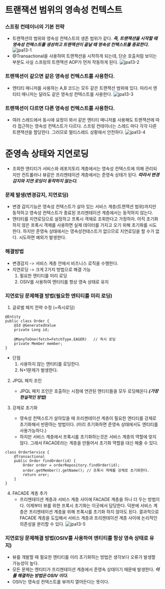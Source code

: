 # 트랜잭션 범위의 영속성 컨텍스트

### 스프링 컨테이너의 기본 전략
- 트랜잭션의 범위와 영속성 컨텍스트의 생존 범위가 같다. ***즉, 트랜잭션을 시작할 때 영속성 컨텍스트를 생성하고 트랜잭션이 끝날 때 영속성 컨텍스트를 종료한다.***
![jpa13-1](https://user-images.githubusercontent.com/22884224/210138495-a1d430d9-5f62-431f-9001-485bb213b49e.png)
- @Transactional을 사용하여 트랜잭션을 시작하게 되는데, 단순 호출처럼 보이는 부분도 사실 스프링의 트랜잭션 AOP가 먼저 작동하게 된다.
![jpa13-2](https://user-images.githubusercontent.com/22884224/210138500-054a0fbc-a785-4c60-9bdb-54a163fa9aa3.png)

### 트랜잭션이 같으면 같은 영속성 컨텍스트를 사용한다.
- 엔티티 매니저를 사용하는 A,B 코드는 모두 같은 트랜잭션 범위에 있다. 따라서 엔티티 매니저는 달라도 같은 영속성 컨텍스트를 사용한다.
![jpa13-3](https://user-images.githubusercontent.com/22884224/210138611-a50316af-1bc8-416c-9b6f-09ca5dfd0ca8.png)

### 트랜잭션이 다르면 다른 영속성 컨텍스트를 사용한다.
- 여러 스레드에서 동시에 요청이 와서 같은 엔티티 매니저를 사용해도 트랜잭션에 따라 접근하는 영속성 컨텍스트가 다르다. 스프링 컨테이너는 스레드 마다 각각 다른 트랜잭션을 할당한다. 그러므로 멀티스레드 상황에서 안전하다.
![jpa13-4](https://user-images.githubusercontent.com/22884224/210138629-0a280c2b-d815-41ac-8228-2b9809ac110d.png)

# 준영속 상태와 지연로딩
- 조회한 엔티티가 서비스와 레포지토리 계층에서는 영속성 컨텍스트에 의해 관리되지만 컨트롤러나 뷰같은 프리젠테이션 계층에서는 준영속 상태가 된다. ***따라서 변경 감지와 지연 로딩이 동작하지 않는다.***

### 문제 발생(변경감지, 지연로딩)
- 변경 감지기능은 영속성 컨텍스트가 살아 있는 서비스 계층(트랜잭션 범위)까지만 동작하고 영속성 컨텍스트가 종료된 프리젠테이션 계층에서는 동작하지 않는다.
- 엔티티를 지연로딩으로 설정하고 프록시 객체로 조회한다고 가정하자. 아직 초기화하지 않은 프록시 객체를 사용하면 실제 데이터를 가지고 오기 위해 초기화를 시도한다. 하지만 준영속 상태에서는 영속성컨테스트가 없으므로 지연로딩을 할 수가 없다. 시도하면 예외가 발생한다.

### 해결방법
- 변경감지 -> 서비스 계층 안에서 비즈니스 로직을 수행한다.
- 지연로딩 -> 크게 2가지 방법으로 해결 가능
  1. 필요한 엔티티를 미리 로딩
  2. OSIV를 사용하여 엔티티를 항상 영속 상태로 유지

### 지연로딩 문제해결 방법(필요한 엔티티를 미리 로딩)
1. 글로벌 페치 전략 수정 (=즉시로딩)
```
@Entity
public class Order {
    @Id @GeneratedValue
    private Long id;
    
    @ManyToOne(fetch=FetchType.EAGER)	// 즉시 로딩
    private Member member;
}
```
- 단점
  1. 사용하지 않는 엔티티를 로딩한다.
  2. N+1문제가 발생한다.

2. JPQL 페치 조인
    - JPQL 페치 조인은 호출하는 시점에 연관된 엔티티들을 모두 로딩해온다.***(가장 현실적인 방법)***

3. 강제로 초기화
    - 영속성 컨텍스트가 살아있을 때 프리젠테이션 계층이 필요한 엔티티를 강제로 초기화해서 반환하는 방법이다. (미리 초기화하면 준영속 상태에서도 엔티티를 사용가능하다.)
    - 하지만 서비스 계층에서 프록시를 초기화하는것은 서비스 계층의 역할에 맞지 않다. 그래서 FACADE라는 계층을 만들어서 초기화 역할을 대신 해줄 수 있다.
```
class OrderService {
    @Transactional
    public Order findOrder(id) {
        Order order = orderRepository.findOrder(id);
        order.getMember().getName(); // 프록시 객체를 강제로 초기화한다.
        return orer;
    }
}

```

4. FACADE 계층 추가
    - 프리젠테이션 계층과 서비스 계층 사이에 FACADE 계층을 하나 더 두는 방법이다. 이제부터 뷰를 위한 프록시 초기화는 이곳에서 담당한다. 덕분에 서비스 계층은 프리젠테이션 계층을 위해 프록시를 초기화 하지 않아도 된다. 결과적으로 FACADE 계층을 도입해서 서비스 계층과 프리젠테이션 계층 사이에 논리적인 의존성을 분리할 수 있다.
![jpa13-5](https://user-images.githubusercontent.com/22884224/210140237-0f3d2104-88c3-4252-974a-a45a0fe0f844.png)

### 지연로딩 문제해결 방법(OSIV를 사용하여 엔티티를 항상 영속 상태로 유지)
- 뷰를 개발할 때 필요한 엔티티를 미리 초기화하는 방법은 생각보다 오류가 발생할 가능성이 높다.
- 모든 문제는 엔티티가 프리젠테이션 계층에서 준영속 상태이기 때문에 발생한다. ***이를 해결하는 방법은 OSIV 이다.***
- OSIV는 영속성 컨텍스트를 뷰까지 열어든다는 뜻이다.

